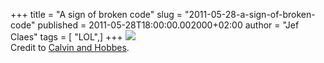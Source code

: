 +++
title = "A sign of broken code"
slug = "2011-05-28-a-sign-of-broken-code"
published = 2011-05-28T18:00:00.002000+02:00
author = "Jef Claes"
tags = [ "LOL",]
+++
[![](/post/images/thumbnails/2011-05-28-a-sign-of-broken-code-FirstSignsOfBrokenSoftware.gif)](/post/images/2011-05-28-a-sign-of-broken-code-FirstSignsOfBrokenSoftware.gif)  
Credit to [Calvin and
Hobbes](http://en.wikipedia.org/wiki/Calvin_and_Hobbes).
